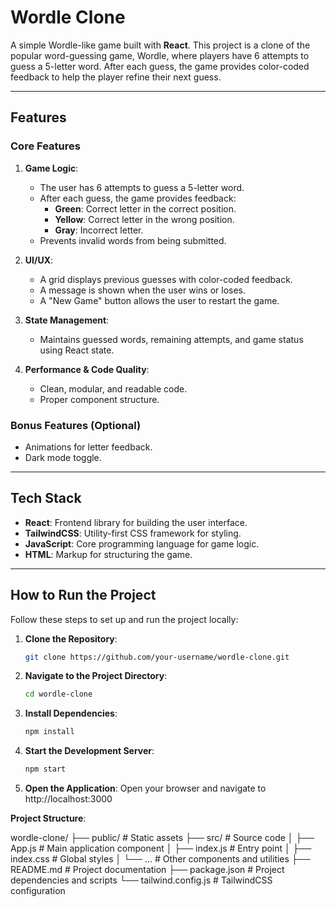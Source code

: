 # Wordle Clone

A simple Wordle-like game built with **React**. This project is a clone of the popular word-guessing game, Wordle, where players have 6 attempts to guess a 5-letter word. After each guess, the game provides color-coded feedback to help the player refine their next guess.

---

## Features

### Core Features

1. **Game Logic**:

   - The user has 6 attempts to guess a 5-letter word.
   - After each guess, the game provides feedback:
     - **Green**: Correct letter in the correct position.
     - **Yellow**: Correct letter in the wrong position.
     - **Gray**: Incorrect letter.
   - Prevents invalid words from being submitted.

2. **UI/UX**:

   - A grid displays previous guesses with color-coded feedback.
   - A message is shown when the user wins or loses.
   - A "New Game" button allows the user to restart the game.

3. **State Management**:

   - Maintains guessed words, remaining attempts, and game status using React state.

4. **Performance & Code Quality**:
   - Clean, modular, and readable code.
   - Proper component structure.

### Bonus Features (Optional)

- Animations for letter feedback.
- Dark mode toggle.

---

## Tech Stack

- **React**: Frontend library for building the user interface.
- **TailwindCSS**: Utility-first CSS framework for styling.
- **JavaScript**: Core programming language for game logic.
- **HTML**: Markup for structuring the game.

---

## How to Run the Project

Follow these steps to set up and run the project locally:

1. **Clone the Repository**:
   ```bash
   git clone https://github.com/your-username/wordle-clone.git
   ```

2. **Navigate to the Project Directory**:
   ```bash
   cd wordle-clone
   ```

3. **Install Dependencies**:
   ```bash
   npm install
   ```

4. **Start the Development Server**:
   ```bash
   npm start
   ```

 5. **Open the Application**:
    Open your browser and navigate to http://localhost:3000
   


**Project Structure**:

wordle-clone/
├── public/                  # Static assets
├── src/                     # Source code
│   ├── App.js               # Main application component
│   ├── index.js             # Entry point
│   ├── index.css            # Global styles
│   └── ...                  # Other components and utilities
├── README.md                # Project documentation
├── package.json             # Project dependencies and scripts
└── tailwind.config.js       # TailwindCSS configuration





